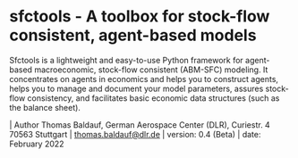 # sfctools - A toolbox for stock-flow consistent, agent-based models

Sfctools is a lightweight and easy-to-use Python framework for agent-based macroeconomic, stock-flow consistent (ABM-SFC) modeling. It concentrates on agents in economics and helps you to construct agents, helps you to manage and document your model parameters, assures stock-flow consistency, and facilitates basic economic data structures (such as the balance sheet).


| Author Thomas Baldauf, German Aerospace Center (DLR), Curiestr. 4 70563 Stuttgart | thomas.baldauf@dlr.de | version: 0.4 (Beta) | date: February 2022
